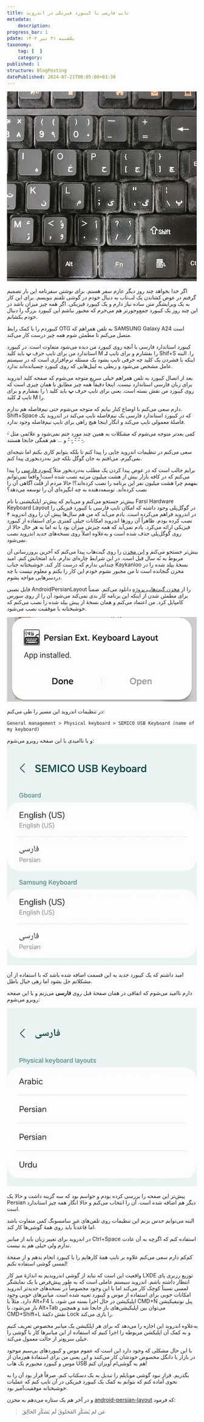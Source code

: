 ```yaml
---
title: تایپ فارسی با کیبورد فیزیکی در اندروید
metadata:
    description:
progress_bar: 1
pdate: یکشنبه ۳۱ تیر ۱۴۰۳
taxonomy:
    tag: [  ]
    category: 
published: 1
structure: BlogPosting
datePublished: 2024-07-21T00:05:00+03:30
---
```


![ تصویری از کیبورد من ](keyboard.webp)

اگر خدا بخواهد چند روز دیگر عازم سفر هستم. برای نوشتن سفرنامه این بار تصمیم گرفتم در عوض کشاندن یک لب‌تاب به دنبال خودم در گوشی تلفنم بنویسم. برای این کار به یک ویرایشگر متن ساده نیاز دارم و یک کیبورد فیزیکی. اگر همه چیز میزان باشد در این چند روز یک کیبورد جمع‌و‌جورتر هم می‌خرم که مجبور نباشم این کیبورد بزرگ را دنبال خودم بکشانم.

کیبوردم را با کمک رابط OTG به تلفن همراهم که SAMSUNG Galaxy A24 است متصل می‌کنم تا مطمئن شوم همه چیز درست کار می‌کند.

کیبورد استاندارد فارسی با آنچه روی کیبورد من دیده می‌شود متفاوت است. در کیبورد استاندارد من برای تایپ حرف **پ** باید کلید M را بفشارم و برای تایپ **ئـ** Shif+S را. البته اینکه با فشردن یک کلید چه حرفی تایپ بشود یک مسئله نرم‌افزاری است که در سیستم عامل مشخص می‌شود و ربطی به لیبل‌هایی که روی کیبورد چسبانده‌اند ندارد.

بعد از اتصال کیبورد به تلفن همراهم خیلی سریع متوجه می‌شوم که صفحه کلید اندروید برای زبان فارسی استاندارد نیست. اینجا دقیقاً همه چیز مطابق با همان چیزی است که روی کیبورد من نقش بسته است. یعنی برای تایپ حرف **پ** باید کلید \ را بفشارم و برای تایپ **ئـ** کلید M را.

دارم سعی می‌کنم با اوضاع کنار بیایم که متوجه می‌شوم حتی نیم‌فاصله هم ندارم. Shift+Space که در کیبورد استاندارد فارسی یک نیم‌فاصله تایپ می‌کند در اندروید یک فاصلهٔ معمولی تایپ می‌کند و انگار اینجا هیچ راهی برای تایپ نیم‌فاصله وجود ندارد.

کمی بعدتر متوجه می‌شوم که مشکلات به همین چند مورد ختم نمی‌شود و علائمی مثل -َ -ِ -ُ -ً -ٍ -ٌ و … هم همگی جابجا هستند.

سعی می‌کنم در تنظیمات اندروید جایی را پیدا کنم تا بلکه بتوانم کاری بکنم اما نتیجه‌ای نمی‌گیرم. می‌افتم به جان گوگل بلکه چیز به‌درد‌بخوری پیدا کنم. 

برایم جالب است که در عوض پیدا کردن یک مطلب به‌درد‌بخور مثلاً [کیبورد فارسی](https://cafebazaar.ir/app/com.ziipin.softkeyboard.iran) را پیدا می‌کنم که در کافه بازار بیش از هشت میلیون مرتبه نصب شده است! واقعاً‌ نمی‌توانم بفهمم چرا هشت میلیون نفر این برنامه را نصب کرده‌اند؟! حالا مردم از قلّت آگاهی آن را نصب کرده‌اند. توسعه‌دهنده به چه انگیزه‌ای آن را توسعه می‌دهد؟

بیش‌تر جستجو می‌کنم و می‌یابم که پیش‌تر اپلیکیشنی با نام 
Farsi Hardware Keyboard Layout
در گوگل‌پلی وجود داشته که امکان تایپ فارسی با کیبورد فیزیکی را در اندروید فراهم می‌کرده است. یادم می‌آید که من هم سال‌ها پیش آن را روی اندروید ۴ نصب کرده بودم. ظاهراً آن روزها اندروید امکانات خیلی کمتری برای استفاده از کیبورد فیزیکی ارائه می‌کرد. یادم نمی‌آید که همه چیزش میزان بود یا نه اما به هر حال حالا از روی گوگل‌پلی حذف شده است و به‌علاوه اصلاً روی نسخه‌های جدید اندروید نصب نمی‌شود.

بیش‌تر جستجو می‌کنم و [این مخزن](https://github.com/kaykanloo/android-persian-layout) را روی گیت‌هاب پیدا می‌کنم که آخرین بروزرسانی آن مربوط به نُه سال قبل است. در این شرایط چاره‌ای ندارم. باید امتحانش کنم. امید چندانی ندارم که درست کار کند. خوشبختانه جناب Kaykanloo نسخهٔ بیلد شده را در مخزن گنجانده‌ است تا من مجبور نشوم خودم این کار را بکنم و معلوم نیست با چه دردسرهایی مواجه بشوم. 

فایل نصبی AndroidPersianLayout را از [مخزن گیت‌هاب پروژه](https://github.com/kaykanloo/android-persian-layout/raw/master/build/outputs/apk/AndroidPersianLayout-debug.apk) دانلود می‌کنم. ضمناً برای مطمئن شدن از اینکه این برنامه کار بدی نمی‌کند می‌شود آن را از روی سورس کامپایل کرد. من اعتماد می‌کنم و همان نسخهٔ از پیش بیلد شده را نصب می‌کنم که خوشبختانه با موفقیت نصب می‌شود. 

![نصب اپلیکشن با موفقیت انجام شد ](n1.webp)
 
در تنظیمات اندروید این مسیر را طی می‌کنم:
```
General management > Physical keyboard > SEMICO USB Keyboard (name of my keyboard)
```

 و با ناامیدی با این صفحه روبرو می‌شوم:
![ تنظیمات اندروید مربوط به کیبورد فیزیکی ](n2.webp)


امید داشتم که یک کیبورد جدید به این قسمت اضافه شده باشد که با استفاده از آن مشکلاتم حل بشود اما زهی خیال باطل.

دارم ناامید می‌شوم که اتفاقی در همان صفحهٔ قبل روی **فارسی** می‌زنم و با این صفحه روبرو می‌شوم:

![ تنظیمات اندروید مربوط به کیبورد فارسی ](n3.webp)

پیش‌تر این صفحه را بررسی کرده بودم و حواسم بود که سه گزینه داشت و حالا یک Persian دیگر هم اضافه شده است. آن را انتخاب می‌کنم و حالا انگار همه چیز استاندارد است.

البته می‌توانم حدس بزنم این تنظیمات روی تلفن‌های غیر سامسونگ کمی متفاوت باشد اما قاعدتاً باید روی همهٔ گوشی‌ها کار کند.

در اندروید برای تغییر زبان باید از میانبر Ctrl+Space استفاده کنم که اگرچه به آن عادت ندارم ولی خیلی هم بد نیست.

کم‌کم دارم سعی می‌کنم علاوه بر تایپ همهٔ کارهایم را با کیبورد انجام بدهم و از صفحهٔ لمسی گوشی استفاده نکنم!

واقعیت این است که نباید از گوشی اندرویدیم به اندازهٔ میز کار LXDE توزیع رزبری پای انتظار داشته باشم. اندروید سیستم عاملی است که به طور پیش‌فرض با یک نمایشگر لمسی نسبتاً کوچک کار می‌کند اما با این وجود مخصوصاً در نسخه‌های جدیدتر اندروید امکانات خوبی برای استفاده از موس و کیبورد تعبیه شده است. میانبرهای خوبی وجود دارد. مثلاً با Alt+F4 اپلیکیشن در حال اجرا بسته می شود، با CMD+N پنل نوتیفیکیشن باز می‌شود، با Alt+Tab می‌توان بین اپلیکیشن‌های باز جابجا شد و همچنین CMD+Shift+L نقش دکمهٔ‌ Lock را بازی می‌کند.

به‌علاوه اندروید این اجازه را می‌دهد که برای هر اپلکیشن یک میانبر مخصوص تعریف کنیم و به کمک آن اپلیکشن مربوطه را اجرا کنیم که استفاده از این میانبرها کار با گوشی را خیلی سریع‌تر از حالت معمول می‌کند.

با این حال مشکلی که وجود دارد این است که عموم موس و کیبوردهای بی‌سیم موجود در بازار با دانگل مخصوص خودشان کار می‌کنند و این یعنی من برای استفادهٔ‌ هم‌زمان از موس و کیبورد مجبورم یک هاب USB هم به گوشی‌ام آویزان کنم!

بگذریم. قرار نبود گوشی موبایلم را تبدیل به یک دسکتاپ کنم. صرفاً قرار بود آن را به نحوی آماده کنم که بتوانم به کمک یک کیبورد فیزیکی در آن تایپ کنم که عملیات خوشبختانه موفقیت‌آمیز بود.

و در آخر هم یک ستاره می‌دهم به مخزن [android-persian-layout](https://github.com/kaykanloo/android-persian-layout) که فرمود:

> مَن لم يَشكُرِ المَخلوقَ لَم يَشكُرِ الخالِقَ